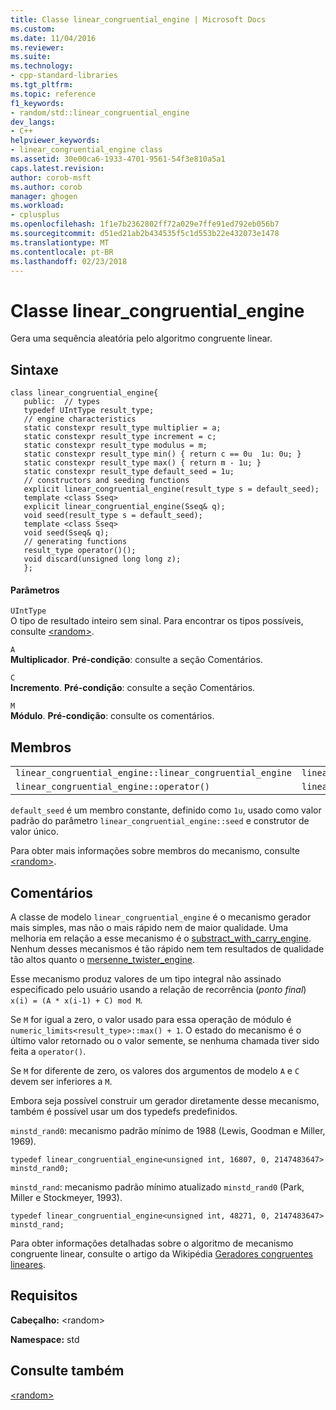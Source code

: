 ```yaml
---
title: Classe linear_congruential_engine | Microsoft Docs
ms.custom: 
ms.date: 11/04/2016
ms.reviewer: 
ms.suite: 
ms.technology:
- cpp-standard-libraries
ms.tgt_pltfrm: 
ms.topic: reference
f1_keywords:
- random/std::linear_congruential_engine
dev_langs:
- C++
helpviewer_keywords:
- linear_congruential_engine class
ms.assetid: 30e00ca6-1933-4701-9561-54f3e810a5a1
caps.latest.revision: 
author: corob-msft
ms.author: corob
manager: ghogen
ms.workload:
- cplusplus
ms.openlocfilehash: 1f1e7b2362802ff72a029e7ffe91ed792eb056b7
ms.sourcegitcommit: d51ed21ab2b434535f5c1d553b22e432073e1478
ms.translationtype: MT
ms.contentlocale: pt-BR
ms.lasthandoff: 02/23/2018
---
```

# <a name="linearcongruentialengine-class"></a>Classe linear_congruential_engine
Gera uma sequência aleatória pelo algoritmo congruente linear.  
  
## <a name="syntax"></a>Sintaxe  
```  
class linear_congruential_engine{  
   public:  // types  
   typedef UIntType result_type;  
   // engine characteristics  
   static constexpr result_type multiplier = a;  
   static constexpr result_type increment = c;  
   static constexpr result_type modulus = m;  
   static constexpr result_type min() { return c == 0u  1u: 0u; }  
   static constexpr result_type max() { return m - 1u; }  
   static constexpr result_type default_seed = 1u;  
   // constructors and seeding functions  
   explicit linear_congruential_engine(result_type s = default_seed);
   template <class Sseq>  
   explicit linear_congruential_engine(Sseq& q);
   void seed(result_type s = default_seed);
   template <class Sseq>  
   void seed(Sseq& q);
   // generating functions  
   result_type operator()();
   void discard(unsigned long long z);
   };  
```  
#### <a name="parameters"></a>Parâmetros  
 `UIntType`  
 O tipo de resultado inteiro sem sinal. Para encontrar os tipos possíveis, consulte [\<random>](../standard-library/random.md).  
  
 `A`  
 **Multiplicador**. **Pré-condição**: consulte a seção Comentários.  
  
 `C`  
 **Incremento**. **Pré-condição**: consulte a seção Comentários.  
  
 `M`  
 **Módulo**. **Pré-condição**: consulte os comentários.  
  
## <a name="members"></a>Membros  
  
||||  
|-|-|-|  
|`linear_congruential_engine::linear_congruential_engine`|`linear_congruential_engine::min`|`linear_congruential_engine::discard`|  
|`linear_congruential_engine::operator()`|`linear_congruential_engine::max`|`linear_congruential_engine::seed`|  
  
 `default_seed` é um membro constante, definido como `1u`, usado como valor padrão do parâmetro `linear_congruential_engine::seed` e construtor de valor único.  
  
 Para obter mais informações sobre membros do mecanismo, consulte [\<random>](../standard-library/random.md).  
  
## <a name="remarks"></a>Comentários  
 A classe de modelo `linear_congruential_engine` é o mecanismo gerador mais simples, mas não o mais rápido nem de maior qualidade. Uma melhoria em relação a esse mecanismo é o [substract_with_carry_engine](../standard-library/subtract-with-carry-engine-class.md). Nenhum desses mecanismos é tão rápido nem tem resultados de qualidade tão altos quanto o [mersenne_twister_engine](../standard-library/mersenne-twister-engine-class.md).  
  
 Esse mecanismo produz valores de um tipo integral não assinado especificado pelo usuário usando a relação de recorrência (*ponto final*) `x(i) = (A * x(i-1) + C) mod M`.  
  
 Se `M` for igual a zero, o valor usado para essa operação de módulo é `numeric_limits<result_type>::max() + 1`. O estado do mecanismo é o último valor retornado ou o valor semente, se nenhuma chamada tiver sido feita a `operator()`.  
  
 Se `M` for diferente de zero, os valores dos argumentos de modelo `A` e `C` devem ser inferiores a `M`.  
  
 Embora seja possível construir um gerador diretamente desse mecanismo, também é possível usar um dos typedefs predefinidos.  
  
 `minstd_rand0`: mecanismo padrão mínimo de 1988 (Lewis, Goodman e Miller, 1969).  
  
```  
typedef linear_congruential_engine<unsigned int, 16807, 0, 2147483647> minstd_rand0;  
```  
  
 `minstd_rand`: mecanismo padrão mínimo atualizado `minstd_rand0` (Park, Miller e Stockmeyer, 1993).  
  
```  
typedef linear_congruential_engine<unsigned int, 48271, 0, 2147483647> minstd_rand;  
```  
  
 Para obter informações detalhadas sobre o algoritmo de mecanismo congruente linear, consulte o artigo da Wikipédia [Geradores congruentes lineares](http://go.microsoft.com/fwlink/p/?linkid=402446).  
  
## <a name="requirements"></a>Requisitos  
 **Cabeçalho:** \<random>  
  
 **Namespace:** std  
  
## <a name="see-also"></a>Consulte também  
 [\<random>](../standard-library/random.md)


